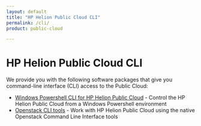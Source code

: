 ```yaml
---
layout: default
title: "HP Helion Public Cloud CLI"
permalink: /cli/
product: public-cloud

---
```

<!--PUBLISHED-->
# HP Helion Public Cloud CLI

We provide you with the following software packages that give you command-line interface (CLI) access to the Public Cloud:

* [Windows Powershell CLI for HP Helion Public Cloud](/cli/windows/2) - Control the HP Helion Public Cloud from a Windows Powershell environment
* [Openstack CLI tools](/cli/nova) - Work with HP Helion Public Cloud using the native Openstack Command Line Interface tools

